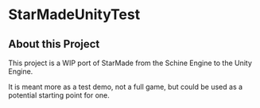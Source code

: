 # StarMadeUnityTest
## About this Project
This project is a WIP port of StarMade from the Schine Engine to the Unity Engine.

It is meant more as a test demo, not a full game, but could be used as a potential starting point for one.
